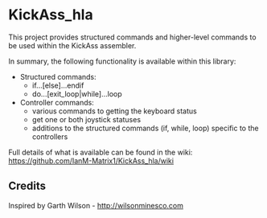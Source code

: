 # KickAss_hla

This project provides structured commands and higher-level commands to be used within the KickAss assembler.

In summary, the following functionality is available within this library:

- Structured commands:
  - if...[else]...endif
  - do...[exit_loop|while]...loop
- Controller commands:
  - various commands to getting the keyboard status
  - get one or both joystick statuses
  - additions to the structured commands (if, while, loop) specific to the controllers

Full details of what is available can be found in the wiki: https://github.com/IanM-Matrix1/KickAss_hla/wiki

## Credits

Inspired by Garth Wilson - http://wilsonminesco.com
